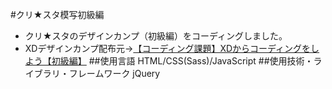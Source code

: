 #クリ★スタ模写初級編
- クリ★スタのデザインカンプ（初級編）をコーディングしました。
- XDデザインカンプ配布元→[【コーディング課題】XDからコーディングをしよう【初級編】](https://crestadesign.org/cording-first/)
##使用言語
HTML/CSS(Sass)/JavaScript
##使用技術・ライブラリ・フレームワーク
jQuery